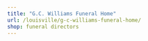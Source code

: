 ```yaml
---
title: "G.C. Williams Funeral Home"
url: /louisville/g-c-williams-funeral-home/
shop: funeral directors
---
```

